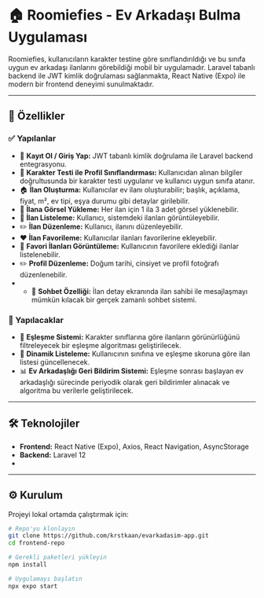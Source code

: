 # 🏠 Roomiefies - Ev Arkadaşı Bulma Uygulaması

Roomiefies, kullanıcıların karakter testine göre sınıflandırıldığı ve bu sınıfa uygun ev arkadaşı ilanlarını görebildiği mobil bir uygulamadır. Laravel tabanlı backend ile JWT kimlik doğrulaması sağlanmakta, React Native (Expo) ile modern bir frontend deneyimi sunulmaktadır.

---

## 🚀 Özellikler

### ✅ Yapılanlar
- 📝 **Kayıt Ol / Giriş Yap:** JWT tabanlı kimlik doğrulama ile Laravel backend entegrasyonu.
- 🧠 **Karakter Testi ile Profil Sınıflandırması:** Kullanıcıdan alınan bilgiler doğrultusunda bir karakter testi uygulanır ve kullanıcı uygun sınıfa atanır.
- 🏠 **İlan Oluşturma:** Kullanıcılar ev ilanı oluşturabilir; başlık, açıklama, fiyat, m², ev tipi, eşya durumu gibi detaylar girilebilir.
- 📸 **İlana Görsel Yükleme:** Her ilan için 1 ila 3 adet görsel yüklenebilir.
- 📄 **İlan Listeleme:** Kullanıcı, sistemdeki ilanları görüntüleyebilir.
- ✏️ **İlan Düzenleme:** Kullanıcı, ilanını düzenleyebilir.
- ❤️ **İlan Favorileme:** Kullanıcılar ilanları favorilerine ekleyebilir.
- 📁 **Favori İlanları Görüntüleme:** Kullanıcının favorilere eklediği ilanlar listelenebilir.
- ✏️ **Profil Düzenleme:** Doğum tarihi, cinsiyet ve profil fotoğrafı düzenlenebilir.
- - 💬 **Sohbet Özelliği:** İlan detay ekranında ilan sahibi ile mesajlaşmayı mümkün kılacak bir gerçek zamanlı sohbet sistemi.


### 🔧 Yapılacaklar
- 🧬 **Eşleşme Sistemi:** Karakter sınıflarına göre ilanların görünürlüğünü filtreleyecek bir eşleşme algoritması geliştirilecek.
- 🔄 **Dinamik Listeleme:** Kullanıcının sınıfına ve eşleşme skoruna göre ilan listesi güncellenecek.
- 📊 **Ev Arkadaşlığı Geri Bildirim Sistemi:** Eşleşme sonrası başlayan ev arkadaşlığı sürecinde periyodik olarak geri bildirimler alınacak ve algoritma bu verilerle geliştirilecek.

---

## 🛠️ Teknolojiler

- **Frontend:** React Native (Expo), Axios, React Navigation, AsyncStorage
- **Backend:** Laravel 12
- 
---

## ⚙️ Kurulum

Projeyi lokal ortamda çalıştırmak için:

```bash
# Repo'yu klonlayın
git clone https://github.com/krstkaan/evarkadasim-app.git
cd frontend-repo

# Gerekli paketleri yükleyin
npm install

# Uygulamayı başlatın
npx expo start
